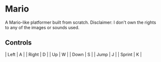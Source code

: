 # Mario
A Mario-like platformer built from scratch. Disclaimer: I don't own the rights to any of the images or sounds used.

## Controls
| Left    | A     |
| Right   | D     |
| Up      | W     |
| Down    | S     |
| Jump    | J     |
| Sprint  | K     |
